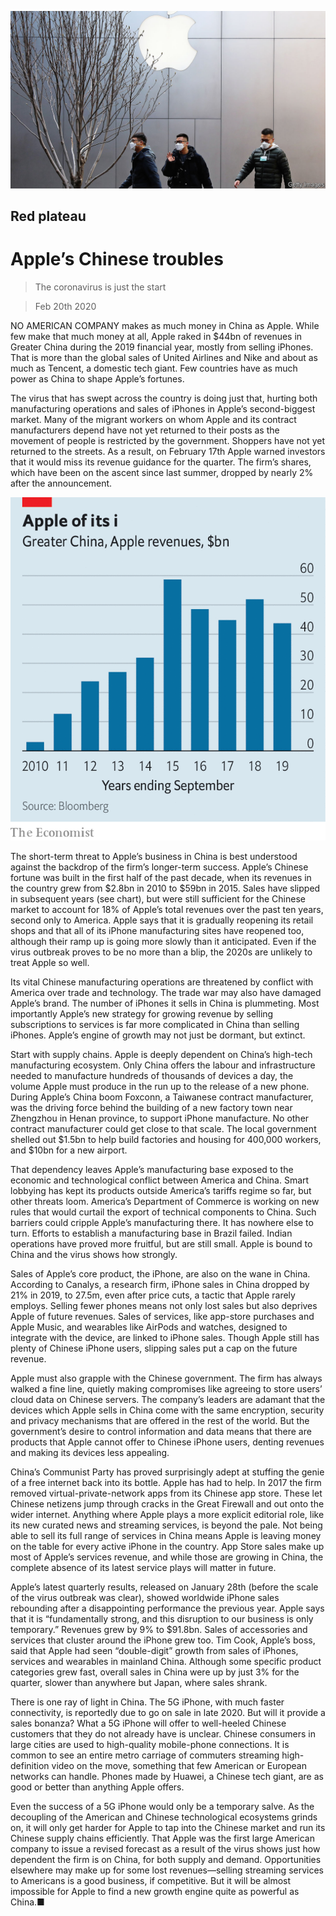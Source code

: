 ![](./images/20200222_WBP001_0.jpg)

## Red plateau

# Apple’s Chinese troubles

> The coronavirus is just the start

> Feb 20th 2020

NO AMERICAN COMPANY makes as much money in China as Apple. While few make that much money at all, Apple raked in $44bn of revenues in Greater China during the 2019 financial year, mostly from selling iPhones. That is more than the global sales of United Airlines and Nike and about as much as Tencent, a domestic tech giant. Few countries have as much power as China to shape Apple’s fortunes.

The virus that has swept across the country is doing just that, hurting both manufacturing operations and sales of iPhones in Apple’s second-biggest market. Many of the migrant workers on whom Apple and its contract manufacturers depend have not yet returned to their posts as the movement of people is restricted by the government. Shoppers have not yet returned to the streets. As a result, on February 17th Apple warned investors that it would miss its revenue guidance for the quarter. The firm’s shares, which have been on the ascent since last summer, dropped by nearly 2% after the announcement.

![](./images/20200222_WBC377.png)

The short-term threat to Apple’s business in China is best understood against the backdrop of the firm’s longer-term success. Apple’s Chinese fortune was built in the first half of the past decade, when its revenues in the country grew from $2.8bn in 2010 to $59bn in 2015. Sales have slipped in subsequent years (see chart), but were still sufficient for the Chinese market to account for 18% of Apple’s total revenues over the past ten years, second only to America. Apple says that it is gradually reopening its retail shops and that all of its iPhone manufacturing sites have reopened too, although their ramp up is going more slowly than it anticipated. Even if the virus outbreak proves to be no more than a blip, the 2020s are unlikely to treat Apple so well.

Its vital Chinese manufacturing operations are threatened by conflict with America over trade and technology. The trade war may also have damaged Apple’s brand. The number of iPhones it sells in China is plummeting. Most importantly Apple’s new strategy for growing revenue by selling subscriptions to services is far more complicated in China than selling iPhones. Apple’s engine of growth may not just be dormant, but extinct.

Start with supply chains. Apple is deeply dependent on China’s high-tech manufacturing ecosystem. Only China offers the labour and infrastructure needed to manufacture hundreds of thousands of devices a day, the volume Apple must produce in the run up to the release of a new phone. During Apple’s China boom Foxconn, a Taiwanese contract manufacturer, was the driving force behind the building of a new factory town near Zhengzhou in Henan province, to support iPhone manufacture. No other contract manufacturer could get close to that scale. The local government shelled out $1.5bn to help build factories and housing for 400,000 workers, and $10bn for a new airport.

That dependency leaves Apple’s manufacturing base exposed to the economic and technological conflict between America and China. Smart lobbying has kept its products outside America’s tariffs regime so far, but other threats loom. America’s Department of Commerce is working on new rules that would curtail the export of technical components to China. Such barriers could cripple Apple’s manufacturing there. It has nowhere else to turn. Efforts to establish a manufacturing base in Brazil failed. Indian operations have proved more fruitful, but are still small. Apple is bound to China and the virus shows how strongly.

Sales of Apple’s core product, the iPhone, are also on the wane in China. According to Canalys, a research firm, iPhone sales in China dropped by 21% in 2019, to 27.5m, even after price cuts, a tactic that Apple rarely employs. Selling fewer phones means not only lost sales but also deprives Apple of future revenues. Sales of services, like app-store purchases and Apple Music, and wearables like AirPods and watches, designed to integrate with the device, are linked to iPhone sales. Though Apple still has plenty of Chinese iPhone users, slipping sales put a cap on the future revenue.

Apple must also grapple with the Chinese government. The firm has always walked a fine line, quietly making compromises like agreeing to store users’ cloud data on Chinese servers. The company’s leaders are adamant that the devices which Apple sells in China come with the same encryption, security and privacy mechanisms that are offered in the rest of the world. But the government’s desire to control information and data means that there are products that Apple cannot offer to Chinese iPhone users, denting revenues and making its devices less appealing.

China’s Communist Party has proved surprisingly adept at stuffing the genie of a free internet back into its bottle. Apple has had to help. In 2017 the firm removed virtual-private-network apps from its Chinese app store. These let Chinese netizens jump through cracks in the Great Firewall and out onto the wider internet. Anything where Apple plays a more explicit editorial role, like its new curated news and streaming services, is beyond the pale. Not being able to sell its full range of services in China means Apple is leaving money on the table for every active iPhone in the country. App Store sales make up most of Apple’s services revenue, and while those are growing in China, the complete absence of its latest service plays will matter in future.

Apple’s latest quarterly results, released on January 28th (before the scale of the virus outbreak was clear), showed worldwide iPhone sales rebounding after a disappointing performance the previous year. Apple says that it is “fundamentally strong, and this disruption to our business is only temporary.” Revenues grew by 9% to $91.8bn. Sales of accessories and services that cluster around the iPhone grew too. Tim Cook, Apple’s boss, said that Apple had seen “double-digit” growth from sales of iPhones, services and wearables in mainland China. Although some specific product categories grew fast, overall sales in China were up by just 3% for the quarter, slower than anywhere but Japan, where sales shrank.

There is one ray of light in China. The 5G iPhone, with much faster connectivity, is reportedly due to go on sale in late 2020. But will it provide a sales bonanza? What a 5G iPhone will offer to well-heeled Chinese customers that they do not already have is unclear. Chinese consumers in large cities are used to high-quality mobile-phone connections. It is common to see an entire metro carriage of commuters streaming high-definition video on the move, something that few American or European networks can handle. Phones made by Huawei, a Chinese tech giant, are as good or better than anything Apple offers.

Even the success of a 5G iPhone would only be a temporary salve. As the decoupling of the American and Chinese technological ecosystems grinds on, it will only get harder for Apple to tap into the Chinese market and run its Chinese supply chains efficiently. That Apple was the first large American company to issue a revised forecast as a result of the virus shows just how dependent the firm is on China, for both supply and demand. Opportunities elsewhere may make up for some lost revenues—selling streaming services to Americans is a good business, if competitive. But it will be almost impossible for Apple to find a new growth engine quite as powerful as China.■